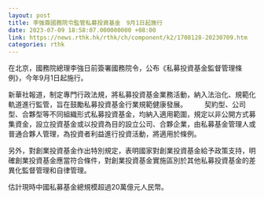 ```yaml
---
layout: post
title: 李強簽國務院令監管私募投資基金　9月1日起施行
date: 2023-07-09 18:58:07.000000000 +08:00
link: https://news.rthk.hk/rthk/ch/component/k2/1708128-20230709.htm
categories: rthk
---
```


在北京，國務院總理李強日前簽署國務院令，公布《私募投資基金監督管理條例》，今年9月1日起施行。

新華社報道，制定專門行政法規，將私募投資基金業務活動，納入法治化、規範化軌道進行監管，旨在鼓勵私募投資基金行業規範健康發展。
　　
契約型、公司型、合夥型等不同組織形式私募投資基金，均納入適用範圍，規定以非公開方式募集資金，設立投資基金或以投資為目的設立公司、合夥企業，由私募基金管理人或普通合夥人管理，為投資者利益進行投資活動，將適用於條例。

另外，對創業投資基金作出特別規定，表明國家對創業投資基金給予政策支持，明確創業投資基金應當符合條件，對創業投資基金實施區別於其他私募投資基金的差異化監督管理和自律管理。

估計現時中國私募基金總規模超過20萬億元人民幣。
　　
